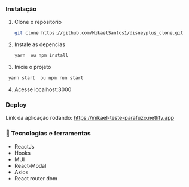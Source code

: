 
### Instalação

1. Clone o repositorio
   ```sh
   git clone https://github.com/MikaelSantos1/disneyplus_clone.git
   ```
2. Instale as  depencias
   ```sh
   yarn  ou npm install
   ```
3. Inicie o projeto
  ```sh
   yarn start  ou npm run start
   ```
4. Acesse localhost:3000

### Deploy
Link da aplicação rodando:
https://mikael-teste-parafuzo.netlify.app

### 🚀 Tecnologias e ferramentas

* ReactJs
* Hooks
* MUI
* React-Modal
* Axios                                                                                        
* React router dom
